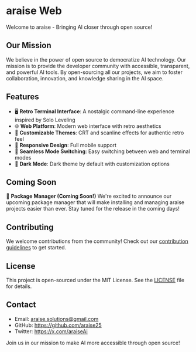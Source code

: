 # araise Web

Welcome to araise - Bringing AI closer through open source!

## Our Mission

We believe in the power of open source to democratize AI technology. Our mission is to provide the developer community with accessible, transparent, and powerful AI tools. By open-sourcing all our projects, we aim to foster collaboration, innovation, and knowledge sharing in the AI space.

## Features

- 🖥️ **Retro Terminal Interface**: A nostalgic command-line experience inspired by Solo Leveling
- 🌐 **Web Platform**: Modern web interface with retro aesthetics
- 🎨 **Customizable Themes**: CRT and scanline effects for authentic retro feel
- 📱 **Responsive Design**: Full mobile support
- 🔄 **Seamless Mode Switching**: Easy switching between web and terminal modes
- 🌙 **Dark Mode**: Dark theme by default with customization options

## Coming Soon

🚀 **Package Manager (Coming Soon!)**
We're excited to announce our upcoming package manager that will make installing and managing araise projects easier than ever. Stay tuned for the release in the coming days!

## Contributing

We welcome contributions from the community! Check out our [contribution guidelines](https://github.com/araise/araise_Web/blob/main/CONTRIBUTING.md) to get started.

## License

This project is open-sourced under the MIT License. See the [LICENSE](LICENSE) file for details.

## Contact

- Email: araise.solutions@gmail.com
- GitHub: https://github.com/araise25
- Twitter: https://x.com/araiseAi

Join us in our mission to make AI more accessible through open source!
